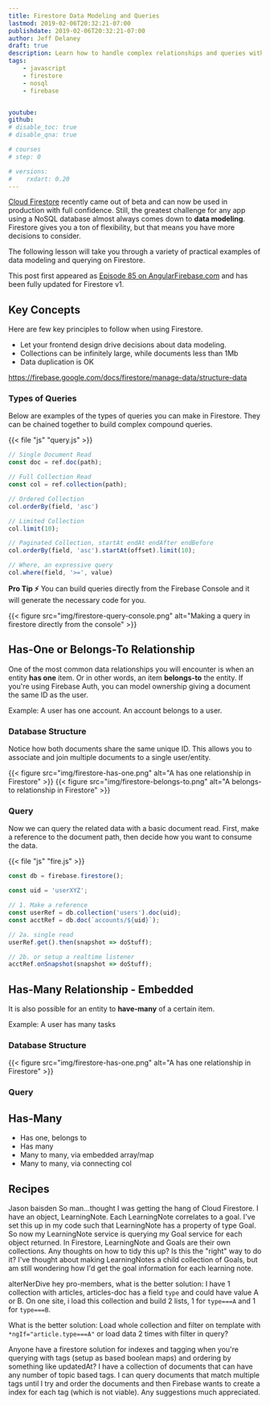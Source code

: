 ```yaml
---
title: Firestore Data Modeling and Queries
lastmod: 2019-02-06T20:32:21-07:00
publishdate: 2019-02-06T20:32:21-07:00
author: Jeff Delaney
draft: true
description: Learn how to handle complex relationships and queries with Firebase Firestore
tags: 
    - javascript
    - firestore
    - nosql
    - firebase


youtube: 
github: 
# disable_toc: true
# disable_qna: true

# courses
# step: 0

# versions:
#    rxdart: 0.20
---
```


[Cloud Firestore](https://firebase.google.com/docs/firestore/query-data/queries) recently came out of beta and can now be used in production with full confidence. Still, the greatest challenge for any app using a NoSQL database almost always comes down to **data modeling**. Firestore gives you a ton of flexibility, but that means you have more decisions to consider. 

The following lesson will take you through a variety of practical examples of data modeling and querying on Firestore. 




This post first appeared as [Episode 85 on AngularFirebase.com](https://angularfirebase.com/lessons/firestore-nosql-data-modeling-by-example/) and has been fully updated for Firestore v1. 


## Key Concepts

Here are few key principles to follow when using Firestore.

- Let your frontend design drive decisions about data modeling. 
- Collections can be infinitely large, while documents less than 1Mb
- Data duplication is OK


https://firebase.google.com/docs/firestore/manage-data/structure-data


### Types of Queries

Below are examples of the types of queries you can make in Firestore. They can be chained together to build complex compound queries. 

{{< file "js" "query.js" >}}
```js
// Single Document Read 
const doc = ref.doc(path);

// Full Collection Read
const col = ref.collection(path);

// Ordered Collection
col.orderBy(field, 'asc')

// Limited Collection
col.limit(10);

// Paginated Collection, startAt endAt endAfter endBefore
col.orderBy(field, 'asc').startAt(offset).limit(10);

// Where, an expressive query
col.where(field, '>=', value)
```

**Pro Tip ⚡** You can build queries directly from the Firebase Console and it will generate the necessary code for you. 

{{< figure src="img/firestore-query-console.png" alt="Making a query in firestore directly from the console" >}}


## Has-One or Belongs-To Relationship

One of the most common data relationships you will encounter is when an entity **has one** item. Or in other words, an item **belongs-to** the entity. If you're using Firebase Auth, you can model ownership giving a document the same ID as the user. 

Example: A user has one account. An account belongs to a user. 


### Database Structure

Notice how both documents share the same unique ID. This allows you to associate and join multiple documents to a single user/entity. 


{{< figure src="img/firestore-has-one.png" alt="A has one relationship in Firestore" >}}
{{< figure src="img/firestore-belongs-to.png" alt="A belongs-to relationship in Firestore" >}}

### Query

Now we can query the related data with a basic document read. First, make a reference to the document path, then decide how you want to consume the data. 

{{< file "js" "fire.js" >}}
```js
const db = firebase.firestore();

const uid = 'userXYZ';

// 1. Make a reference
const userRef = db.collection('users').doc(uid);
const acctRef = db.doc(`accounts/${uid}`);

// 2a. single read
userRef.get().then(snapshot => doStuff);

// 2b. or setup a realtime listener
acctRef.onSnapshot(snapshot => doStuff);
```


## Has-Many Relationship - Embedded

It is also possible for an entity to **have-many** of a certain item. 

Example: A user has many tasks


### Database Structure

{{< figure src="img/firestore-has-one.png" alt="A has one relationship in Firestore" >}}

### Query

## Has-Many




- Has one, belongs to
- Has many
- Many to many, via embedded array/map
- Many to many, via connecting col



## Recipes

Jason baisden So man...thought I was getting the hang of Cloud Firestore. I have an object, LearningNote. Each LearningNote correlates to a goal. I've set this up in my code such that LearningNote has a property of type Goal. So now my LearningNote service is querying my Goal service for each object returned. In Firestore, LearningNote and Goals are their own collections. Any thoughts on how to tidy this up? Is this the "right" way to do it? I've thought about making LearningNotes a child collection of Goals, but am still wondering how I'd get the goal information for each learning note.

alterNerDive hey pro-members, what is the better solution:
I have 1 collection with articles, articles-doc has a field `type` and could have value A or B.
On one site, i load this collection and build 2 lists, 1 for `type===A` and 1 for `type===B`.

What is the better solution:
Load whole collection and filter on template with `*ngIf="article.type===A"` or load data 2 times with filter in query?


Anyone have a firestore solution for indexes and tagging when you're querying with tags (setup as based boolean maps) and ordering by something like updatedAt?  I have a collection of documents that can have any number of topic based tags.  I can query documents that match multiple tags until I try and order the documents and then Firebase wants to create a index for each tag (which is not viable).  Any suggestions much appreciated.
